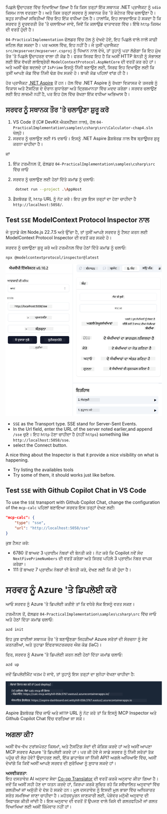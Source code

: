 <!--
CO_OP_TRANSLATOR_METADATA:
{
  "original_hash": "5020a3e1a1c7f30c00f9e37f1fa208e3",
  "translation_date": "2025-05-17T14:07:27+00:00",
  "source_file": "04-PracticalImplementation/samples/csharp/README.md",
  "language_code": "pa"
}
-->
ਪਿਛਲੇ ਉਦਾਹਰਣ ਵਿੱਚ ਦਿਖਾਇਆ ਗਿਆ ਹੈ ਕਿ ਕਿਸ ਤਰ੍ਹਾਂ ਇੱਕ ਸਥਾਨਕ .NET ਪ੍ਰਾਜੈਕਟ ਨੂੰ `sdio` ਕਿਸਮ ਨਾਲ ਵਰਤਣਾ ਹੈ। ਅਤੇ ਕਿਸ ਤਰ੍ਹਾਂ ਸਰਵਰ ਨੂੰ ਸਥਾਨਕ ਤੌਰ 'ਤੇ ਕੰਟੇਨਰ ਵਿੱਚ ਚਲਾਉਣਾ ਹੈ। ਬਹੁਤ ਸਾਰੀਆਂ ਸਥਿਤੀਆਂ ਵਿੱਚ ਇਹ ਇੱਕ ਵਧੀਆ ਹੱਲ ਹੈ। ਹਾਲਾਂਕਿ, ਇਹ ਲਾਭਦਾਇਕ ਹੋ ਸਕਦਾ ਹੈ ਕਿ ਸਰਵਰ ਨੂੰ ਦੂਰਵਰਤੀ ਤੌਰ 'ਤੇ ਚਲਾਇਆ ਜਾਵੇ, ਜਿਵੇਂ ਕਿ ਕਲਾਉਡ ਵਾਤਾਵਰਣ ਵਿੱਚ। ਇੱਥੇ `http` ਕਿਸਮ ਦੀ ਵਰਤੋਂ ਹੁੰਦੀ ਹੈ।

`04-PracticalImplementation` ਫੋਲਡਰ ਵਿੱਚ ਹੱਲ ਨੂੰ ਦੇਖਦੇ ਹੋਏ, ਇਹ ਪਿਛਲੇ ਵਾਲੇ ਨਾਲੋਂ ਕਾਫ਼ੀ ਜਟਿਲ ਲੱਗ ਸਕਦਾ ਹੈ। ਪਰ ਅਸਲ ਵਿੱਚ, ਇਹ ਨਹੀਂ ਹੈ। ਜੇ ਤੁਸੀਂ ਪ੍ਰਾਜੈਕਟ `src/mcpserver/mcpserver.csproj` ਨੂੰ ਧਿਆਨ ਨਾਲ ਦੇਖੋ, ਤਾਂ ਤੁਹਾਨੂੰ ਪਤਾ ਲੱਗੇਗਾ ਕਿ ਇਹ ਮੁੱਖ ਤੌਰ 'ਤੇ ਪਿਛਲੇ ਉਦਾਹਰਣ ਵਾਲਾ ਹੀ ਕੋਡ ਹੈ। ਫਰਕ ਸਿਰਫ ਇਹ ਹੈ ਕਿ ਅਸੀਂ HTTP ਬੇਨਤੀ ਨੂੰ ਸੰਭਾਲਣ ਲਈ ਇੱਕ ਵੱਖਰੀ ਲਾਇਬ੍ਰੇਰੀ `ModelContextProtocol.AspNetCore` ਦੀ ਵਰਤੋਂ ਕਰ ਰਹੇ ਹਾਂ। ਅਤੇ ਅਸੀਂ ਢੰਗ ਬਦਲਦੇ ਹਾਂ `IsPrime` ਇਸਨੂੰ ਨਿੱਜੀ ਬਣਾਉਣ ਲਈ, ਸਿਰਫ ਇਹ ਦਿਖਾਉਣ ਲਈ ਕਿ ਤੁਸੀਂ ਆਪਣੇ ਕੋਡ ਵਿੱਚ ਨਿੱਜੀ ਢੰਗ ਰੱਖ ਸਕਦੇ ਹੋ। ਬਾਕੀ ਕੋਡ ਪਹਿਲਾਂ ਵਾਂਗ ਹੀ ਹੈ।

ਹੋਰ ਪ੍ਰਾਜੈਕਟ [.NET Aspire](https://learn.microsoft.com/dotnet/aspire/get-started/aspire-overview) ਤੋਂ ਹਨ। ਹੱਲ ਵਿੱਚ .NET Aspire ਨੂੰ ਰੱਖਣਾ ਵਿਕਾਸਕ ਦੇ ਤਜਰਬੇ ਨੂੰ ਵਿਕਾਸ ਅਤੇ ਟੈਸਟਿੰਗ ਦੇ ਦੌਰਾਨ ਸੁਧਾਰੇਗਾ ਅਤੇ ਦ੍ਰਿਸ਼ਮਾਨਤਾ ਵਿੱਚ ਮਦਦ ਕਰੇਗਾ। ਸਰਵਰ ਚਲਾਉਣ ਲਈ ਇਹ ਲਾਜ਼ਮੀ ਨਹੀਂ ਹੈ, ਪਰ ਇਹ ਹੱਲ ਵਿੱਚ ਰੱਖਣਾ ਇੱਕ ਵਧੀਆ ਅਭਿਆਸ ਹੈ।

## ਸਰਵਰ ਨੂੰ ਸਥਾਨਕ ਤੌਰ 'ਤੇ ਚਲਾਉਣਾ ਸ਼ੁਰੂ ਕਰੋ

1. VS Code ਤੋਂ (C# DevKit ਐਕਸਟੈਂਸ਼ਨ ਨਾਲ), ਹੱਲ `04-PracticalImplementation\samples\csharp\src\Calculator-chap4.sln` ਖੋਲ੍ਹੋ।
2. ਸਰਵਰ ਨੂੰ ਚਲਾਉਣ ਲਈ `F5` ਦਬਾਓ। ਇਸਨੂੰ .NET Aspire ਡੈਸ਼ਬੋਰਡ ਨਾਲ ਵੈਬ ਬ੍ਰਾਊਜ਼ਰ ਸ਼ੁਰੂ ਕਰਨਾ ਚਾਹੀਦਾ ਹੈ।

ਜਾਂ

1. ਇੱਕ ਟਰਮੀਨਲ ਤੋਂ, ਫੋਲਡਰ `04-PracticalImplementation\samples\csharp\src` ਵਿੱਚ ਜਾਓ
2. ਸਰਵਰ ਨੂੰ ਚਲਾਉਣ ਲਈ ਹੇਠਾਂ ਦਿੱਤੇ ਕਮਾਂਡ ਨੂੰ ਚਲਾਓ:
   ```bash
    dotnet run --project .\AppHost
   ```

3. ਡੈਸ਼ਬੋਰਡ ਤੋਂ, `http` URL ਨੂੰ ਨੋਟ ਕਰੋ। ਇਹ ਕੁਝ ਇਸ ਤਰ੍ਹਾਂ ਦਾ ਹੋਣਾ ਚਾਹੀਦਾ ਹੈ `http://localhost:5058/`.

## Test `SSE` ModelContext Protocol Inspector ਨਾਲ

ਜੇ ਤੁਹਾਡੇ ਕੋਲ Node.js 22.7.5 ਅਤੇ ਉੱਚਾ ਹੈ, ਤਾਂ ਤੁਸੀਂ ਆਪਣੇ ਸਰਵਰ ਨੂੰ ਟੈਸਟ ਕਰਨ ਲਈ ModelContext Protocol Inspector ਦੀ ਵਰਤੋਂ ਕਰ ਸਕਦੇ ਹੋ।

ਸਰਵਰ ਨੂੰ ਚਲਾਉਣਾ ਸ਼ੁਰੂ ਕਰੋ ਅਤੇ ਟਰਮੀਨਲ ਵਿੱਚ ਹੇਠਾਂ ਦਿੱਤੇ ਕਮਾਂਡ ਨੂੰ ਚਲਾਓ:

```bash
npx @modelcontextprotocol/inspector@latest
```

![MCP Inspector](../../../../../translated_images/mcp_inspector.2939244613cb5a0549b83942e062bceb69083c3d7b331c8de991ecf6834d6904.pa.png)

- `SSE` as the Transport type. SSE stand for Server-Sent Events. 
- In the Url field, enter the URL of the server noted earlier,and append `/sse` ਚੁਣੋ। ਇਹ `http` ਹੋਣਾ ਚਾਹੀਦਾ ਹੈ (ਨਹੀਂ `https`) something like `http://localhost:5058/sse`.
- select the Connect button.

A nice thing about the Inspector is that it provide a nice visibility on what is happening.

- Try listing the availables tools
- Try some of them, it should works just like before.


## Test `SSE` with Github Copilot Chat in VS Code

To use the `SSE` transport with Github Copilot Chat, change the configuration of the `mcp-calc` ਪਹਿਲਾਂ ਬਣਾਇਆ ਸਰਵਰ ਇਸ ਤਰ੍ਹਾਂ ਦੇਖਣ ਲਈ:

```json
"mcp-calc": {
    "type": "sse",
    "url": "http://localhost:5058/sse"
}
```

ਕੁਝ ਟੈਸਟ ਕਰੋ:
- 6780 ਤੋਂ ਬਾਅਦ 3 ਪ੍ਰਾਈਮ ਨੰਬਰਾਂ ਦੀ ਬੇਨਤੀ ਕਰੋ। ਨੋਟ ਕਰੋ ਕਿ Copilot ਨਵੇਂ ਸੰਦ `NextFivePrimeNumbers` ਦੀ ਵਰਤੋਂ ਕਰੇਗਾ ਅਤੇ ਸਿਰਫ ਪਹਿਲੇ 3 ਪ੍ਰਾਈਮ ਨੰਬਰ ਵਾਪਸ ਕਰੇਗਾ।
- 111 ਤੋਂ ਬਾਅਦ 7 ਪ੍ਰਾਈਮ ਨੰਬਰਾਂ ਦੀ ਬੇਨਤੀ ਕਰੋ, ਦੇਖਣ ਲਈ ਕਿ ਕੀ ਹੁੰਦਾ ਹੈ।

# ਸਰਵਰ ਨੂੰ Azure 'ਤੇ ਡਿਪਲੋਈ ਕਰੋ

ਆਓ ਸਰਵਰ ਨੂੰ Azure 'ਤੇ ਡਿਪਲੋਈ ਕਰੀਏ ਤਾਂ ਕਿ ਵਧੇਰੇ ਲੋਕ ਇਸਨੂੰ ਵਰਤ ਸਕਣ।

ਟਰਮੀਨਲ ਤੋਂ, ਫੋਲਡਰ `04-PracticalImplementation\samples\csharp\src` ਵਿੱਚ ਜਾਓ ਅਤੇ ਹੇਠਾਂ ਦਿੱਤਾ ਕਮਾਂਡ ਚਲਾਓ:

```bash
azd init
```

ਇਹ ਕੁਝ ਫਾਈਲਾਂ ਸਥਾਨਕ ਤੌਰ 'ਤੇ ਬਣਾਉਣਗਾ ਜਿਹੜੀਆਂ Azure ਸਰੋਤਾਂ ਦੀ ਸੰਰਚਨਾ ਨੂੰ ਸੇਵ ਕਰਨਗੀਆਂ, ਅਤੇ ਤੁਹਾਡਾ ਇੰਫਰਾਸਟਰਕਚਰ ਐਜ਼ ਕੋਡ (IaC)।

ਫਿਰ, ਸਰਵਰ ਨੂੰ Azure 'ਤੇ ਡਿਪਲੋਈ ਕਰਨ ਲਈ ਹੇਠਾਂ ਦਿੱਤਾ ਕਮਾਂਡ ਚਲਾਓ:

```bash
azd up
```

ਜਦੋਂ ਡਿਪਲੋਈਮੈਂਟ ਖਤਮ ਹੋ ਜਾਵੇ, ਤਾਂ ਤੁਹਾਨੂੰ ਇਸ ਤਰ੍ਹਾਂ ਦਾ ਸੁਨੇਹਾ ਵੇਖਣਾ ਚਾਹੀਦਾ ਹੈ:

![Azd deployment success](../../../../../translated_images/chap4-azd-deploy-success.f69e7f61e50fdbf13ea3bf7302d9850a18e12832f34daee1695f29da3f32b452.pa.png)

Aspire ਡੈਸ਼ਬੋਰਡ ਵਿੱਚ ਜਾਓ ਅਤੇ `HTTP` URL ਨੂੰ ਨੋਟ ਕਰੋ ਤਾਂ ਕਿ ਇਸਨੂੰ MCP Inspector ਅਤੇ Github Copilot Chat ਵਿੱਚ ਵਰਤਿਆ ਜਾ ਸਕੇ।

## ਅਗਲਾ ਕੀ?

ਅਸੀਂ ਵੱਖ-ਵੱਖ ਟਰਾਂਸਪੋਰਟ ਕਿਸਮਾਂ, ਅਤੇ ਟੈਸਟਿੰਗ ਸੰਦਾਂ ਦੀ ਕੋਸ਼ਿਸ਼ ਕਰਦੇ ਹਾਂ ਅਤੇ ਅਸੀਂ ਆਪਣਾ MCP ਸਰਵਰ Azure 'ਤੇ ਡਿਪਲੋਈ ਕਰਦੇ ਹਾਂ। ਪਰ ਕੀ ਹੋਵੇ ਜੇ ਸਾਡੇ ਸਰਵਰ ਨੂੰ ਨਿੱਜੀ ਸਰੋਤਾਂ ਤੱਕ ਪਹੁੰਚ ਦੀ ਲੋੜ ਹੋਵੇ? ਉਦਾਹਰਣ ਲਈ, ਇੱਕ ਡਾਟਾਬੇਸ ਜਾਂ ਨਿੱਜੀ API? ਅਗਲੇ ਅਧਿਆਇ ਵਿੱਚ, ਅਸੀਂ ਦੇਖਾਂਗੇ ਕਿ ਕਿਵੇਂ ਅਸੀਂ ਆਪਣੇ ਸਰਵਰ ਦੀ ਸੁਰੱਖਿਆ ਨੂੰ ਸੁਧਾਰ ਸਕਦੇ ਹਾਂ।

**ਅਸਵੀਕਰਤਾ**:  
ਇਹ ਦਸਤਾਵੇਜ਼ AI ਅਨੁਵਾਦ ਸੇਵਾ [Co-op Translator](https://github.com/Azure/co-op-translator) ਦੀ ਵਰਤੋਂ ਕਰਕੇ ਅਨੁਵਾਦ ਕੀਤਾ ਗਿਆ ਹੈ। ਜਦੋਂ ਕਿ ਅਸੀਂ ਸਹੀ ਹੋਣ ਦਾ ਯਤਨ ਕਰਦੇ ਹਾਂ, ਕਿਰਪਾ ਕਰਕੇ ਸੂਚਿਤ ਰਹੋ ਕਿ ਸਵੈਚਾਲਿਤ ਅਨੁਵਾਦਾਂ ਵਿੱਚ ਗਲਤੀਆਂ ਜਾਂ ਅਸੁੱਤੀ ਦੇ ਦੋਸ਼ ਹੋ ਸਕਦੇ ਹਨ। ਮੂਲ ਦਸਤਾਵੇਜ਼ ਨੂੰ ਇਸਦੀ ਮੂਲ ਭਾਸ਼ਾ ਵਿੱਚ ਅਧਿਕਾਰਤ ਸਰੋਤ ਸਮਝਿਆ ਜਾਣਾ ਚਾਹੀਦਾ ਹੈ। ਮਹੱਤਵਪੂਰਨ ਜਾਣਕਾਰੀ ਲਈ, ਪੇਸ਼ੇਵਰ ਮਨੁੱਖੀ ਅਨੁਵਾਦ ਦੀ ਸਿਫਾਰਸ਼ ਕੀਤੀ ਜਾਂਦੀ ਹੈ। ਇਸ ਅਨੁਵਾਦ ਦੀ ਵਰਤੋਂ ਤੋਂ ਉਪਜਣ ਵਾਲੇ ਕਿਸੇ ਵੀ ਗਲਤਫਹਿਮੀ ਜਾਂ ਗਲਤ ਵਿਆਖਿਆ ਲਈ ਅਸੀਂ ਜ਼ਿੰਮੇਵਾਰ ਨਹੀਂ ਹਾਂ।